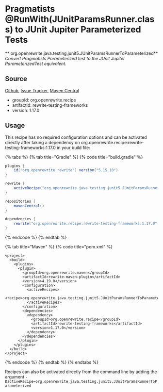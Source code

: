 # Pragmatists @RunWith(JUnitParamsRunner.class) to JUnit Jupiter Parameterized Tests

** org.openrewrite.java.testing.junit5.JUnitParamsRunnerToParameterized**
_Convert Pragmatists Parameterized test to the JUnit Jupiter ParameterizedTest equivalent._

## Source

[Github](https://github.com/openrewrite/rewrite-testing-frameworks), [Issue Tracker](https://github.com/openrewrite/rewrite-testing-frameworks/issues), [Maven Central](https://search.maven.org/artifact/org.openrewrite.recipe/rewrite-testing-frameworks/1.17.0/jar)

* groupId: org.openrewrite.recipe
* artifactId: rewrite-testing-frameworks
* version: 1.17.0


## Usage

This recipe has no required configuration options and can be activated directly after taking a dependency on org.openrewrite.recipe:rewrite-testing-frameworks:1.17.0 in your build file:

{% tabs %}
{% tab title="Gradle" %}
{% code title="build.gradle" %}
```groovy
plugins {
    id("org.openrewrite.rewrite") version("5.15.10")
}

rewrite {
    activeRecipe("org.openrewrite.java.testing.junit5.JUnitParamsRunnerToParameterized")
}

repositories {
    mavenCentral()
}

dependencies {
    rewrite("org.openrewrite.recipe:rewrite-testing-frameworks:1.17.0")
}
```
{% endcode %}
{% endtab %}

{% tab title="Maven" %}
{% code title="pom.xml" %}
```markup
<project>
  <build>
    <plugins>
      <plugin>
        <groupId>org.openrewrite.maven</groupId>
        <artifactId>rewrite-maven-plugin</artifactId>
        <version>4.19.0</version>
        <configuration>
          <activeRecipes>
            <recipe>org.openrewrite.java.testing.junit5.JUnitParamsRunnerToParameterized</recipe>
          </activeRecipes>
        </configuration>
        <dependencies>
          <dependency>
            <groupId>org.openrewrite.recipe</groupId>
            <artifactId>rewrite-testing-frameworks</artifactId>
            <version>1.17.0</version>
          </dependency>
        </dependencies>
      </plugin>
    </plugins>
  </build>
</project>
```
{% endcode %}
{% endtab %}
{% endtabs %}

Recipes can also be activated directly from the command line by adding the argument `-DactiveRecipe=org.openrewrite.java.testing.junit5.JUnitParamsRunnerToParameterized`
